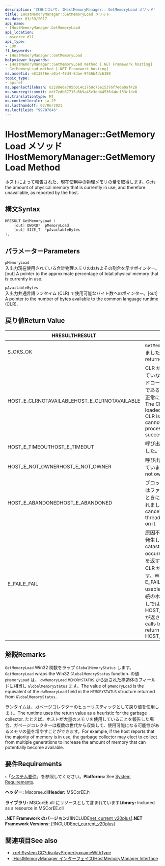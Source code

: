```yaml
---
description: '詳細について: IHostMemoryManager:: GetMemoryLoad メソッド'
title: IHostMemoryManager::GetMemoryLoad メソッド
ms.date: 03/30/2017
api_name:
- IHostMemoryManager.GetMemoryLoad
api_location:
- mscoree.dll
api_type:
- COM
f1_keywords:
- IHostMemoryManager::GetMemoryLoad
helpviewer_keywords:
- IHostMemoryManager::GetMemoryLoad method [.NET Framework hosting]
- GetMemoryLoad method [.NET Framework hosting]
ms.assetid: e8138f6e-a0a4-48d4-8dae-9466b4dc6180
topic_type:
- apiref
ms.openlocfilehash: 82288e6a705b014c2768c75e15376f7e6a0af428
ms.sourcegitcommit: ddf7edb67715a5b9a45e3dd44536dabc153c1de0
ms.translationtype: MT
ms.contentlocale: ja-JP
ms.lasthandoff: 02/06/2021
ms.locfileid: "99707846"
---
```

# <a name="ihostmemorymanagergetmemoryload-method"></a><span data-ttu-id="21bca-103">IHostMemoryManager::GetMemoryLoad メソッド</span><span class="sxs-lookup"><span data-stu-id="21bca-103">IHostMemoryManager::GetMemoryLoad Method</span></span>

<span data-ttu-id="21bca-104">ホストによって報告された、現在使用中の物理メモリの量を取得します。</span><span class="sxs-lookup"><span data-stu-id="21bca-104">Gets the amount of physical memory that is currently in use, and therefore unavailable, as reported by the host.</span></span>  
  
## <a name="syntax"></a><span data-ttu-id="21bca-105">構文</span><span class="sxs-lookup"><span data-stu-id="21bca-105">Syntax</span></span>  
  
```cpp  
HRESULT GetMemoryLoad (  
    [out] DWORD*  pMemoryLoad,
    [out] SIZE_T  *pAvailableBytes  
);  
```  
  
## <a name="parameters"></a><span data-ttu-id="21bca-106">パラメーター</span><span class="sxs-lookup"><span data-stu-id="21bca-106">Parameters</span></span>  

 `pMemoryLoad`  
 <span data-ttu-id="21bca-107">入出力現在使用されている合計物理メモリのおおよその割合を示すポインター。</span><span class="sxs-lookup"><span data-stu-id="21bca-107">[out] A pointer to the approximate percentage of total physical memory that is currently in use.</span></span>  
  
 `pAvailableBytes`  
 <span data-ttu-id="21bca-108">入出力共通言語ランタイム (CLR) で使用可能なバイト数へのポインター。</span><span class="sxs-lookup"><span data-stu-id="21bca-108">[out] A pointer to the number of bytes available to the common language runtime (CLR).</span></span>  
  
## <a name="return-value"></a><span data-ttu-id="21bca-109">戻り値</span><span class="sxs-lookup"><span data-stu-id="21bca-109">Return Value</span></span>  
  
|<span data-ttu-id="21bca-110">HRESULT</span><span class="sxs-lookup"><span data-stu-id="21bca-110">HRESULT</span></span>|<span data-ttu-id="21bca-111">説明</span><span class="sxs-lookup"><span data-stu-id="21bca-111">Description</span></span>|  
|-------------|-----------------|  
|<span data-ttu-id="21bca-112">S_OK</span><span class="sxs-lookup"><span data-stu-id="21bca-112">S_OK</span></span>|<span data-ttu-id="21bca-113">`GetMemoryLoad` 正常に返されました。</span><span class="sxs-lookup"><span data-stu-id="21bca-113">`GetMemoryLoad` returned successfully.</span></span>|  
|<span data-ttu-id="21bca-114">HOST_E_CLRNOTAVAILABLE</span><span class="sxs-lookup"><span data-stu-id="21bca-114">HOST_E_CLRNOTAVAILABLE</span></span>|<span data-ttu-id="21bca-115">CLR がプロセスに読み込まれていないか、CLR がマネージドコードを実行できない状態であるか、または呼び出しが正常に処理されていません。</span><span class="sxs-lookup"><span data-stu-id="21bca-115">The CLR has not been loaded into a process, or the CLR is in a state in which it cannot run managed code or process the call successfully.</span></span>|  
|<span data-ttu-id="21bca-116">HOST_E_TIMEOUT</span><span class="sxs-lookup"><span data-stu-id="21bca-116">HOST_E_TIMEOUT</span></span>|<span data-ttu-id="21bca-117">呼び出しがタイムアウトしました。</span><span class="sxs-lookup"><span data-stu-id="21bca-117">The call timed out.</span></span>|  
|<span data-ttu-id="21bca-118">HOST_E_NOT_OWNER</span><span class="sxs-lookup"><span data-stu-id="21bca-118">HOST_E_NOT_OWNER</span></span>|<span data-ttu-id="21bca-119">呼び出し元がロックを所有していません。</span><span class="sxs-lookup"><span data-stu-id="21bca-119">The caller does not own the lock.</span></span>|  
|<span data-ttu-id="21bca-120">HOST_E_ABANDONED</span><span class="sxs-lookup"><span data-stu-id="21bca-120">HOST_E_ABANDONED</span></span>|<span data-ttu-id="21bca-121">ブロックされたスレッドまたはファイバーが待機しているときに、イベントが取り消されました。</span><span class="sxs-lookup"><span data-stu-id="21bca-121">An event was canceled while a blocked thread or fiber was waiting on it.</span></span>|  
|<span data-ttu-id="21bca-122">E_FAIL</span><span class="sxs-lookup"><span data-stu-id="21bca-122">E_FAIL</span></span>|<span data-ttu-id="21bca-123">原因不明の致命的なエラーが発生しました。</span><span class="sxs-lookup"><span data-stu-id="21bca-123">An unknown catastrophic failure occurred.</span></span> <span data-ttu-id="21bca-124">メソッドが E_FAIL を返すと、そのプロセス内で CLR が使用できなくなります。</span><span class="sxs-lookup"><span data-stu-id="21bca-124">When a method returns E_FAIL, the CLR is no longer usable within the process.</span></span> <span data-ttu-id="21bca-125">後続のホストメソッドの呼び出しでは HOST_E_CLRNOTAVAILABLE が返されます。</span><span class="sxs-lookup"><span data-stu-id="21bca-125">Subsequent calls to hosting methods return HOST_E_CLRNOTAVAILABLE.</span></span>|  
  
## <a name="remarks"></a><span data-ttu-id="21bca-126">解説</span><span class="sxs-lookup"><span data-stu-id="21bca-126">Remarks</span></span>  

 <span data-ttu-id="21bca-127">`GetMemoryLoad` Win32 関数をラップ `GlobalMemoryStatus` します。</span><span class="sxs-lookup"><span data-stu-id="21bca-127">`GetMemoryLoad` wraps the Win32 `GlobalMemoryStatus` function.</span></span> <span data-ttu-id="21bca-128">の値 `pMemoryLoad` は、 `dwMemoryLoad` `MEMORYSTATUS` から返された構造体のフィールドに相当し `GlobalMemoryStatus` ます。</span><span class="sxs-lookup"><span data-stu-id="21bca-128">The value of `pMemoryLoad` is the equivalent of the `dwMemoryLoad` field in the `MEMORYSTATUS` structure returned from `GlobalMemoryStatus`.</span></span>  
  
 <span data-ttu-id="21bca-129">ランタイムは、ガベージコレクターのヒューリスティックとして戻り値を使用します。</span><span class="sxs-lookup"><span data-stu-id="21bca-129">The runtime uses the return value as a heuristic for the garbage collector.</span></span> <span data-ttu-id="21bca-130">たとえば、ホストが大量のメモリを使用していることを報告した場合、ガベージコレクターは複数の世代から収集して、使用可能になる可能性があるメモリの量を増やすことができます。</span><span class="sxs-lookup"><span data-stu-id="21bca-130">For example, if the host reports that the majority of memory is in use, the garbage collector may elect to collect from multiple generations to increase the amount of memory that can potentially become available.</span></span>  
  
## <a name="requirements"></a><span data-ttu-id="21bca-131">要件</span><span class="sxs-lookup"><span data-stu-id="21bca-131">Requirements</span></span>  

 <span data-ttu-id="21bca-132">**:**「[システム要件](../../get-started/system-requirements.md)」を参照してください。</span><span class="sxs-lookup"><span data-stu-id="21bca-132">**Platforms:** See [System Requirements](../../get-started/system-requirements.md).</span></span>  
  
 <span data-ttu-id="21bca-133">**ヘッダー:** Mscoree.dll</span><span class="sxs-lookup"><span data-stu-id="21bca-133">**Header:** MSCorEE.h</span></span>  
  
 <span data-ttu-id="21bca-134">**ライブラリ:** MSCorEE.dll にリソースとして含まれています</span><span class="sxs-lookup"><span data-stu-id="21bca-134">**Library:** Included as a resource in MSCorEE.dll</span></span>  
  
 <span data-ttu-id="21bca-135">**.NET Framework のバージョン:**[!INCLUDE[net_current_v20plus](../../../../includes/net-current-v20plus-md.md)]</span><span class="sxs-lookup"><span data-stu-id="21bca-135">**.NET Framework Versions:** [!INCLUDE[net_current_v20plus](../../../../includes/net-current-v20plus-md.md)]</span></span>  
  
## <a name="see-also"></a><span data-ttu-id="21bca-136">関連項目</span><span class="sxs-lookup"><span data-stu-id="21bca-136">See also</span></span>

- <xref:System.GC?displayProperty=nameWithType>
- [<span data-ttu-id="21bca-137">IHostMemoryManager インターフェイス</span><span class="sxs-lookup"><span data-stu-id="21bca-137">IHostMemoryManager Interface</span></span>](ihostmemorymanager-interface.md)
